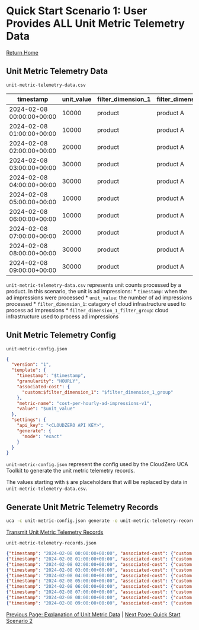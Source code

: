 # Quick Start Scenario 1: User Provides ALL Unit Metric Telemetry Data
[Return Home](./quick_start_unit_metric_telemetry.md)

## Unit Metric Telemetry Data

`unit-metric-telemetry-data.csv`

| timestamp                 | unit_value | filter_dimension_1 | filter_dimension_1_group |
|---------------------------|------------|--------------------|--------------------------|
| 2024-02-08 00:00:00+00:00 | 10000      | product            | product A                |
| 2024-02-08 01:00:00+00:00 | 10000      | product            | product A                |
| 2024-02-08 02:00:00+00:00 | 20000      | product            | product A                |
| 2024-02-08 03:00:00+00:00 | 30000      | product            | product A                |
| 2024-02-08 04:00:00+00:00 | 30000      | product            | product A                |
| 2024-02-08 05:00:00+00:00 | 10000      | product            | product A                |
| 2024-02-08 06:00:00+00:00 | 10000      | product            | product A                |
| 2024-02-08 07:00:00+00:00 | 20000      | product            | product A                |
| 2024-02-08 08:00:00+00:00 | 30000      | product            | product A                |
| 2024-02-08 09:00:00+00:00 | 30000      | product            | product A                |

`unit-metric-telemetry-data.csv` represents unit counts processed by a product. In this scenario, the unit is ad impressions:
    * `timestamp`: when the ad impressions were processed
    * `unit_value`: the number of ad impressions processed
    * `filter_dimension_1`: catagory of cloud infrastructure used to process ad impressions
    * `filter_dimension_1_filter_group`: cloud infrastructure used to process ad impressions

## Unit Metric Telemetry Config

`unit-metric-config.json`
```json
{
  "version": "1",
  "template": {
    "timestamp": "$timestamp",
    "granularity": "HOURLY",
    "associated-cost": {
      "custom:$filter_dimension_1": "$filter_dimension_1_group"
    },
    "metric-name": "cost-per-hourly-ad-impressions-v1",
    "value": "$unit_value"
  },
  "settings": {
    "api_key": "<CLOUDZERO API KEY>",
    "generate": {
      "mode": "exact"
    }
  }
}
```
`unit-metric-config.json` represent the config used by the CloudZero UCA Toolkit to generate the unit metric telemetry records.

The values starting with `$` are placeholders that will be replaced by data in `unit-metric-telemetry-data.csv`.

## Generate Unit Metric Telemetry Records
```bash
uca -c unit-metric-config.json generate -o unit-metric-telemetry-records.json -i unit-metric-telemetry-data.csv
```
[Transmit Unit Metric Telemetry Records](./quick_start_unit_metric_telemetry.md#transmit-unit-metric-telemetry-records)

`unit-metric-telemetry-records.json`
```json
{"timestamp": "2024-02-08 00:00:00+00:00", "associated-cost": {"custom:product": "product A"}, "metric-name": "cost-per-hourly-ad-impressions-v1", "value": "10000.00"}
{"timestamp": "2024-02-08 01:00:00+00:00", "associated-cost": {"custom:product": "product A"}, "metric-name": "cost-per-hourly-ad-impressions-v1", "value": "10000.00"}
{"timestamp": "2024-02-08 02:00:00+00:00", "associated-cost": {"custom:product": "product A"}, "metric-name": "cost-per-hourly-ad-impressions-v1", "value": "20000.00"}
{"timestamp": "2024-02-08 03:00:00+00:00", "associated-cost": {"custom:product": "product A"}, "metric-name": "cost-per-hourly-ad-impressions-v1", "value": "30000.00"}
{"timestamp": "2024-02-08 04:00:00+00:00", "associated-cost": {"custom:product": "product A"}, "metric-name": "cost-per-hourly-ad-impressions-v1", "value": "30000.00"}
{"timestamp": "2024-02-08 05:00:00+00:00", "associated-cost": {"custom:product": "product A"}, "metric-name": "cost-per-hourly-ad-impressions-v1", "value": "10000.00"}
{"timestamp": "2024-02-08 06:00:00+00:00", "associated-cost": {"custom:product": "product A"}, "metric-name": "cost-per-hourly-ad-impressions-v1", "value": "10000.00"}
{"timestamp": "2024-02-08 07:00:00+00:00", "associated-cost": {"custom:product": "product A"}, "metric-name": "cost-per-hourly-ad-impressions-v1", "value": "20000.00"}
{"timestamp": "2024-02-08 08:00:00+00:00", "associated-cost": {"custom:product": "product A"}, "metric-name": "cost-per-hourly-ad-impressions-v1", "value": "30000.00"}
{"timestamp": "2024-02-08 09:00:00+00:00", "associated-cost": {"custom:product": "product A"}, "metric-name": "cost-per-hourly-ad-impressions-v1", "value": "30000.00"}
```

[Previous Page: Explanation of Unit Metric Data](./explanation_of_unit_metric_data.md) | [Next Page: Quick Start Scenario 2](./scenario_2.md)